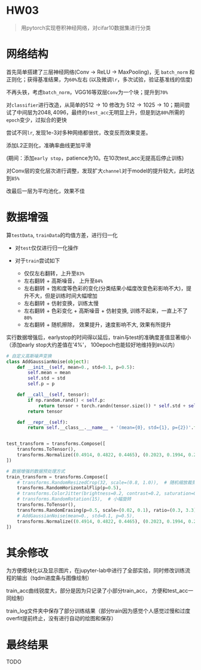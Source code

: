 # HW03

> 用pytorch实现卷积神经网络，对cifar10数据集进行分类


# 网络结构

首先简单搭建了三层神经网络(Conv $\to$ ReLU $\to$ MaxPooling)，无 `batch_norm` 和正则化；获得基准结果，为`60%`左右
(以及微调`lr`，多次试验，验证基准线的信度)

不再头铁，考虑`batch_norm`，VGG16等双层`Conv`为一个块；提升到`70%`

对`classifier`进行改造，从简单的$512 \to 10$ 修改为 $512 \to 1025 \to 10$；期间尝试了中间层为$2048, 4096$，最终的`test_acc`无明显上升，但是到达`80%`所需的`epoch`变少，过拟合的更快

尝试不同`lr`, 发现1e-3对多种网络都很优，改变反而效果变差。

添加L2正则化，准确率曲线更加平滑

(期间：添加`early stop`，patience为10。在10次test_acc无提高后停止训练)

对Conv层的变化层次进行调整，发现扩大`channel`对于model的提升较大，此时达到`85%`

改最后一层为平均池化，效果不佳



# 数据增强

算`testData`, `trainData`的均值方差，进行归一化

- 对`test`仅仅进行归一化操作

- 对于`train`尝试如下
    - 仅仅左右翻转，上升至`83%`
    - 左右翻转 $+$ 高斯噪音， 上升至`84%`
    - 左右翻转 $+$ 饱和度等色彩的变化(分类结果小幅度改变色彩影响不大)，提升不大，但是训练时间大幅增加
    - 左右翻转 $+$ 仿射变换，训练太慢
    - 左右翻转 $+$ 色彩变化 $+$ 高斯噪音 $+$ 仿射变换, 训练不起来，一直上不了`80%`
    - 左右翻转 $+$ 随机擦除， 效果提升，速度影响不大, 效果有所提升

实行数据增强后，earlystop的时间得以延后，train与test的准确度差值显著缩小（添加early stop大约差值在'4%'， 100epoch也能较好地维持到`8%`以内）

```python
# 自定义高斯噪声变换
class AddGaussianNoise(object):
    def __init__(self, mean=0., std=0.1, p=0.5):
        self.mean = mean
        self.std = std
        self.p = p

    def __call__(self, tensor):
        if np.random.rand() < self.p:
            return tensor + torch.randn(tensor.size()) * self.std + self.mean
        return tensor

    def __repr__(self):
        return self.__class__.__name__ + '(mean={0}, std={1}, p={2})'.format(self.mean, self.std, self.p)


test_transform = transforms.Compose([
    transforms.ToTensor(),
    transforms.Normalize((0.4914, 0.4822, 0.4465), (0.2023, 0.1994, 0.2010)) # 归一化
])

# 数据增强的数据预处理方式
train_transform = transforms.Compose([
    # transforms.RandomResizedCrop(32, scale=(0.8, 1.0)),  # 随机缩放裁剪
    transforms.RandomHorizontalFlip(p=0.5),
    # transforms.ColorJitter(brightness=0.2, contrast=0.2, saturation=0.2),  # 颜色扰动
    # transforms.RandomRotation(15),  # 小幅旋转
    transforms.ToTensor(),
    transforms.RandomErasing(p=0.5, scale=(0.02, 0.1), ratio=(0.3, 3.3)),  # 随机擦除
    # AddGaussianNoise(mean=0., std=0.1, p=0.5),
    transforms.Normalize((0.4914, 0.4822, 0.4465), (0.2023, 0.1994, 0.2010))  # 归一化
])
```

# 其余修改

为方便模块化以及显示图片，在jupyter-lab中进行了全部实验，同时修改训练流程的输出（tqdm进度条与图像绘制）

train_acc曲线锐度大，部分是因为只记录了小部分train_acc， 方便和test_acc一同绘制）

train_log文件夹中保存了部分训练结果（部分train因为感觉个人感觉过慢和过度overfit提前终止，没有进行自动的绘图和保存）



# 最终结果

TODO


